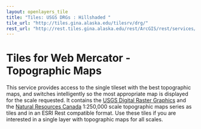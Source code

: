```yaml
---
layout: openlayers_tile
title: "Tiles: USGS DRGs : Hillshaded "
tile_url: "http://tiles.gina.alaska.edu/tilesrv/drg/"
rest_url: "http://rest.tiles.gina.alaska.edu/rest/ArcGIS/rest/services/drg/MapServer"
---
```


Tiles for Web Mercator - Topographic Maps
=========================================

This service provides access to the single tileset with the best topographic maps, and switches intelligently so the most appropriate map is displayed for the scale requested. It contains the [USGS Digital Raster Graphics](http://topomaps.usgs.gov/drg/) and the [Natural Resources Canada](http://www.nrcan-rncan.gc.ca/com/index-eng.php) 1:250,000 scale topographic maps series as tiles and in an ESRI Rest compatible format. Use these tiles if you are interested in a single layer with topographic maps for all scales.
